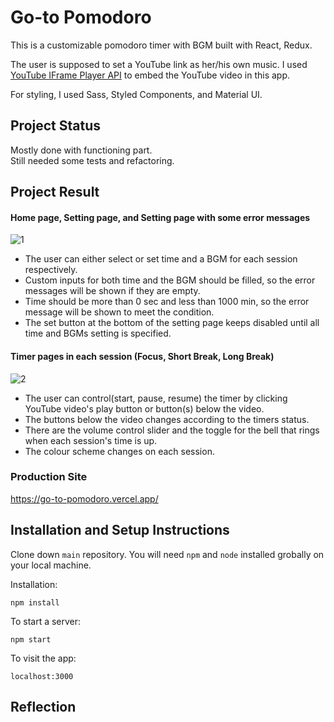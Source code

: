 # Go-to Pomodoro

This is a customizable pomodoro timer with BGM built with React, Redux.

The user is supposed to set a YouTube link as her/his own music. I used [YouTube IFrame Player API](https://developers.google.com/youtube/iframe_api_reference)  to embed the YouTube video in this app.

For styling, I used Sass, Styled Components, and Material UI.


## Project Status

Mostly done with functioning part.<br/>
Still needed some tests and refactoring.

## Project Result

 #### Home page, Setting page, and Setting page with some error messages
![1](https://user-images.githubusercontent.com/51708229/136717310-9d8622b8-00c7-491d-a48f-36cf21ff6e64.png)

 - The user can either select or set time and a BGM for each session respectively.
 - Custom inputs for both time and the BGM should be filled, so the error messages will be shown if they are empty.
 - Time should be more than 0 sec and less than 1000 min, so the error message will be shown to meet the condition.
 - The set button at the bottom of the setting page keeps disabled until all time and BGMs setting is specified. 

 #### Timer pages in each session (Focus, Short Break, Long Break)
![2](https://user-images.githubusercontent.com/51708229/136717316-4b3c1be9-4a1f-4bd8-a534-bdc9af0a7ba0.png)

- The user can control(start, pause, resume) the timer by clicking YouTube video's play button or button(s) below the video.
- The buttons below the video changes according to the timers status.
- There are the volume control slider and the toggle for the bell that rings when each session's time is up.
- The colour scheme changes on each session.


### Production Site

https://go-to-pomodoro.vercel.app/

## Installation and Setup Instructions

Clone down `main` repository. You will need `npm` and `node` installed grobally on your local machine.

Installation:

`npm install`

To start a server:

`npm start`

To visit the app:

`localhost:3000`

## Reflection
